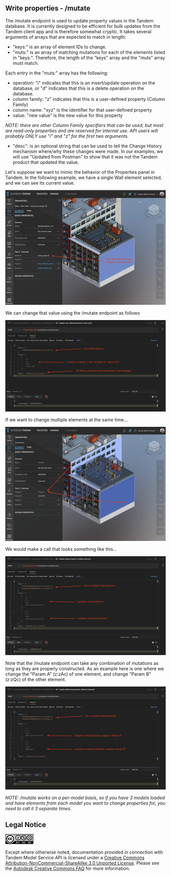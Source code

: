 ## Write properties - /mutate

The /mutate endpoint is used to update property values in the Tandem database.  It is currently designed to be efficient for bulk updates from the Tandem client app and is therefore somewhat cryptic.  It takes several arguments of arrays that are expected to match in length:

- "keys:" is an array of element IDs to change.  
- "muts:" is an array of matching mutations for each of the elements listed in "keys:". Therefore, the length of the "keys" array and the "muts" array must match.  

Each entry in the "muts:" array has the following:  
- operation: "i" indicates that this is an insert/update operation on the database, or "d" indicates that this is a delete operation on the database.  
- column family: "z" indicates that this is a user-defined property (Column Family)  
- column name: "xyz" is the identifier for that user-defined property  
- value: "new value" is the new value for this property  

_NOTE: there are other Column Family specifiers that can be used, but most are read-only properties and are reserved for internal use. API users will probably ONLY use "i" and "z" for the first two arguments._

- "desc": is an optional string that can be used to tell the Change History mechanism where/why these changes were made.  In our examples, we will use "Updated from Postman" to show that it was not the Tandem product that updated the value.

Let's suppose we want to mimic the behavior of the Properties panel in Tandem.  In the following example, we have a single Wall element selected, and we can see its current value.

![Mutate_01](./img/mutate_01.png)

We can change that value using the /mutate endpoint as follows

![Mutate_02](./img/mutate_02.png)

If we want to change multiple elements at the same time...

![Mutate_03](./img/mutate_03.png)

We would make a call that looks something like this...

![Mutate_04](./img/mutate_04.png)

Note that the /mutate endpoint can take any combination of mutations as long as they are properly constructed.  As an example here is one where we change the "Param A" (z:zAc) of one element, and change "Param B" (z:zQc) of the other element.

![Mutate_05](./img/mutate_05.png)

_NOTE: /mutate works on a per-model basis, so if you have 3 models loaded and have elements from each model you want to change properties for, you need to call it 3 separate times._


## Legal Notice

![CreativeCommons](./img/CreativeCommons.png)

Except where otherwise noted, documentation provided in connection with Tandem Model Service API is licensed under a [Creative Commons Attribution-NonCommercial-ShareAlike 3.0 Unported License](https://creativecommons.org/licenses/by-nc-sa/3.0/). Please see the [Autodesk Creative Commons FAQ](https://knowledge.autodesk.com/customer-service/share-the-knowledge) for more information.

